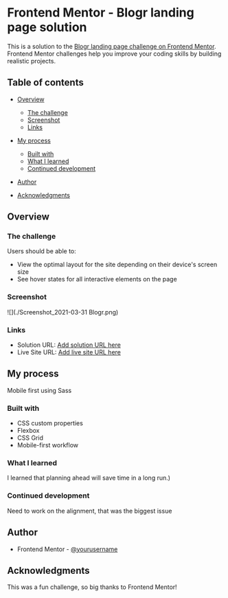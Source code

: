 # Frontend Mentor - Blogr landing page solution

This is a solution to the [Blogr landing page challenge on Frontend Mentor](https://www.frontendmentor.io/challenges/blogr-landing-page-EX2RLAApP). Frontend Mentor challenges help you improve your coding skills by building realistic projects. 

## Table of contents

- [Overview](#overview)
  - [The challenge](#the-challenge)
  - [Screenshot](#screenshot)
  - [Links](#links)
- [My process](#my-process)
  - [Built with](#built-with)
  - [What I learned](#what-i-learned)
  - [Continued development](#continued-development)

- [Author](#author)
- [Acknowledgments](#acknowledgments)


## Overview

### The challenge

Users should be able to:

- View the optimal layout for the site depending on their device's screen size
- See hover states for all interactive elements on the page

### Screenshot

![](./Screenshot_2021-03-31 Blogr.png)

### Links

- Solution URL: [Add solution URL here](https://olgak169.github.io/FMBlogrChallenge01/)
- Live Site URL: [Add live site URL here](https://your-live-site-url.com)

## My process
Mobile first using Sass
### Built with


- CSS custom properties
- Flexbox
- CSS Grid
- Mobile-first workflow


### What I learned

I learned that planning ahead will save time in a long run.)

### Continued development

Need to work on the alignment, that was the biggest issue


## Author

- Frontend Mentor - [@yourusername](https://www.frontendmentor.io/profile/olgak169)



## Acknowledgments

This was a fun challenge, so big thanks to Frontend Mentor!
